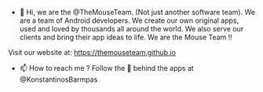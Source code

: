 - 👋 Hi, we are the @TheMouseTeam. 
(Not just another software team). We are a team of Android developers. 
We create our own original apps, used and loved by thousands all around the world. 
We also serve our clients and bring their app ideas to life. We are the Mouse Team !!

Visit our website at: https://themouseteam.github.io

- 📫 How to reach me ? Follow the 🧠 behind the apps at @KonstantinosBarmpas

